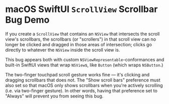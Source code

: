 # macOS SwiftUI `ScrollView` Scrollbar Bug Demo

If you create a `ScrollView` that contains an `NSView` that intersects the scroll view's scrollbars, the scrollbars (or "scrollers") in that scroll view can no longer be clicked and dragged in those areas of intersection; clicks go directly to whatever the `NSView` inside the scroll view is.

This bug appears both with custom `NSViewRepresentable`-conformances and built-in SwiftUI views that wrap `NSView`s, like `Button` (which wraps `NSButton`.)

The two-finger touchpad scroll gesture works fine — it's clicking and dragging scrollbars that does not. The "Show scroll bars" preference must also set so that macOS only shows scrollbars when you're actively scrolling (i.e. via two-finger gesture). In other words, having that preference set to "Always" will prevent you from seeing this bug.
